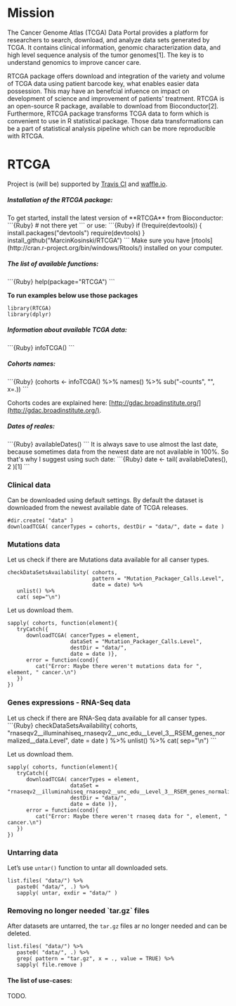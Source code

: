 # Mission

The Cancer Genome Atlas (TCGA) Data Portal provides a platform for researchers to search, download, and analyze data sets generated by TCGA. It contains clinical information, genomic characterization data, and high level sequence analysis of the tumor genomes[1]. The key is to understand genomics to improve cancer care. 

RTCGA package offers download and integration of the variety and volume of TCGA data using patient barcode key, what enables easier data possession. This may have an benefcial infuence on impact on development of science and improvement of patients' treatment. RTCGA is an open-source R package, available to download from Bioconductor[2]. Furthermore, RTCGA package transforms TCGA data to form which is convenient to use in R statistical package. Those data transformations can be a part of statistical analysis pipeline which can be more reproducible with RTCGA.

# RTCGA

Project is (will be) supported by [Travis CI](https://travis-ci.org/) and [waffle.io](https://waffle.io/).

<h5> Installation of the RTCGA package: </h5>
To get started, install the latest version of **RTCGA** from Bioconductor:
```{Ruby}
# not there yet
```
or use:
```{Ruby}
if (!require(devtools)) {
    install.packages("devtools")
    require(devtools)
}
install_github("MarcinKosinski/RTCGA")
```
Make sure you have [rtools](http://cran.r-project.org/bin/windows/Rtools/) installed on your computer.

<h5> The list of available functions: </h5>
```{Ruby}
help(package="RTCGA")
```

**To run examples below use those packages**
```{Ruby}
library(RTCGA)
library(dplyr)
```

<h5> Information about available TCGA data:</h5>
```{Ruby}
infoTCGA()
```

<h5> Cohorts names:</h5>
```{Ruby}
(cohorts <- infoTCGA() %>% 
   names() %>% 
   sub("-counts", "", x=.))
```

Cohorts codes are explained here: [http://gdac.broadinstitute.org/](http://gdac.broadinstitute.org/).

<h5> Dates of reales: </h5>
```{Ruby}
availableDates()
```
It is always save to use almost the last date, because sometimes data from the newest date are not available in 100%. So that's why I suggest using such date:
```{Ruby}
date <- tail( availableDates(), 2 )[1]
```

<h3> Clinical data</h3>
Can be downloaded using default settings. By default the dataset is downloaded from the newest available date of TCGA releases.

```{Ruby}
#dir.create( "data" )
downloadTCGA( cancerTypes = cohorts, destDir = "data/", date = date )
```
<h3> Mutations data</h3>
Let us check if there are Mutations data available for all canser types.

```{Ruby}
checkDataSetsAvailability( cohorts, 
                           pattern = "Mutation_Packager_Calls.Level", 
                           date = date) %>%
   unlist() %>% 
   cat( sep="\n")
```
Let us download them.
```{Ruby}
sapply( cohorts, function(element){
   tryCatch({
      downloadTCGA( cancerTypes = element, 
                    dataSet = "Mutation_Packager_Calls.Level",
                    destDir = "data/", 
                    date = date )},
      error = function(cond){
         cat("Error: Maybe there weren't mutations data for ", element, " cancer.\n")
   })
})
```
<h3> Genes expressions - RNA-Seq data </h3>
Let us check if there are RNA-Seq data available for all canser types.
```{Ruby}
checkDataSetsAvailability( cohorts,
                        "rnaseqv2__illuminahiseq_rnaseqv2__unc_edu__Level_3__RSEM_genes_normalized__data.Level",
                        date = date ) %>%
   unlist() %>%  
   cat( sep="\n")
```

Let us download them.
```{Ruby}
sapply( cohorts, function(element){
   tryCatch({
      downloadTCGA( cancerTypes = element, 
                    dataSet = "rnaseqv2__illuminahiseq_rnaseqv2__unc_edu__Level_3__RSEM_genes_normalized__data.Level",
                    destDir = "data/", 
                    date = date )},
      error = function(cond){
         cat("Error: Maybe there weren't rnaseq data for ", element, " cancer.\n")
   })
}) 
```


<h3> Untarring data </h3>

Let’s use `untar()` function to untar all downloaded sets.
```{Ruby}
list.files( "data/") %>% 
   paste0( "data/", .) %>%
   sapply( untar, exdir = "data/" )
```

<h3> Removing no longer needed `tar.gz` files </h3>

After datasets are untarred, the `tar.gz` files ar no longer needed and can be deleted.
```{Ruby}
list.files( "data/") %>% 
   paste0( "data/", .) %>%
   grep( pattern = "tar.gz", x = ., value = TRUE) %>%
   sapply( file.remove )
```


<h4> The list of use-cases: </h4>

TODO.


